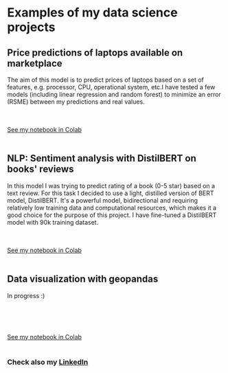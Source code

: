 # Examples of my data science projects

## Price predictions of laptops available on marketplace

The aim of this model is to predict prices of laptops based on a set of features, e.g. processor, CPU, operational system, etc.I have tested a few models (including linear regression and random forest) to minimize an error (RSME) between my predictions and real values.
<br><br> 
<a href="#"><img src="https://img.shields.io/badge/Python-white?logo=Python" alt="" /></a> <a href="#"><img src="https://img.shields.io/badge/Jupyter-white?logo=Jupyter" alt="" /></a>  <a href="#"><img src="https://img.shields.io/badge/sklearn-white?logo=scikit-learn" alt="" /></a>

[See my notebook in Colab](https://colab.research.google.com/)
<br><br> 

## NLP: Sentiment analysis with DistilBERT on books' reviews

In this model I was trying to predict rating of a book (0-5 star) based on a text review. For this task I decided to use a light, distilled version of BERT model, DistilBERT. It's a powerful model, bidirectional and requiring relatively low training data and computational resources, which makes it a good choice for the purpose of this project. I have fine-tuned a DistilBERT model with 90k training dataset.
<br><br> 
<a href="#"><img src="https://img.shields.io/badge/Python-white?logo=Python" alt="" /></a> <a href="#"><img src="https://img.shields.io/badge/Jupyter-white?logo=Jupyter" alt="" /></a> <a href="#"><img src="https://img.shields.io/badge/PyTorch-white?logo=pytorch" alt="" /></a>  <a href="#"><img src="https://img.shields.io/badge/HuggingFace_Transformers-white?logo=huggingface" alt="" /></a>

[See my notebook in Colab](https://colab.research.google.com/drive/1rftEVovkyFgy5eGefBa5dbh9NW1woQBE?usp=sharing)
<br><br> 

## Data visualization with geopandas

In progress :)

<br><br> 
<a href="#"><img src="https://img.shields.io/badge/Python-white?logo=Python" alt="" /></a> <a href="#"><img src="https://img.shields.io/badge/Jupyter-white?logo=Jupyter" alt="" /></a>  <a href="#"><img src="https://img.shields.io/badge/Geopandas-white?logo=Geopandas" alt="" /></a>

[See my notebook in Colab](https://colab.research.google.com/)
<br><br> 

### Check also my [LinkedIn](https://www.linkedin.com/in/anna-soroka-84498455/)





